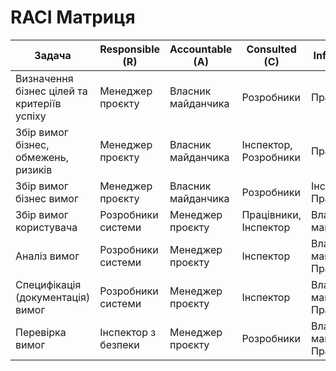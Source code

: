 # RACI Матриця

| Задача                                         | Responsible (R)     | Accountable (A)   | Consulted (C)                | Informed (I)                         |
|------------------------------------------------|---------------------|-------------------|------------------------------|--------------------------------------|
| Визначення бізнес цілей та критеріїв успіху    | Менеджер проєкту    | Власник майданчика| Розробники                   | Працівники,                          |
| Збір вимог бізнес, обмежень, ризиків           | Менеджер проєкту    | Власник майданчика| Інспектор, Розробники        | Працівники                           |
| Збір вимог бізнес вимог                        | Менеджер проєкту    | Власник майданчика| Розробники                   | Інспектор, Працівники                |
| Збір вимог користувача                         | Розробники системи  | Менеджер проєкту  | Працівники, Інспектор        | Власник майданчика                   |
| Аналіз вимог                                   | Розробники системи  | Менеджер проєкту  | Інспектор                    | Власник майданчика, Працівники       |
| Специфікація (документація) вимог              | Розробники системи  | Менеджер проєкту  | Інспектор                    | Власник майданчика, Працівники       |
| Перевірка вимог                                | Інспектор з безпеки | Менеджер проєкту  | Розробники                   | Власник майданчика, Працівники       |
